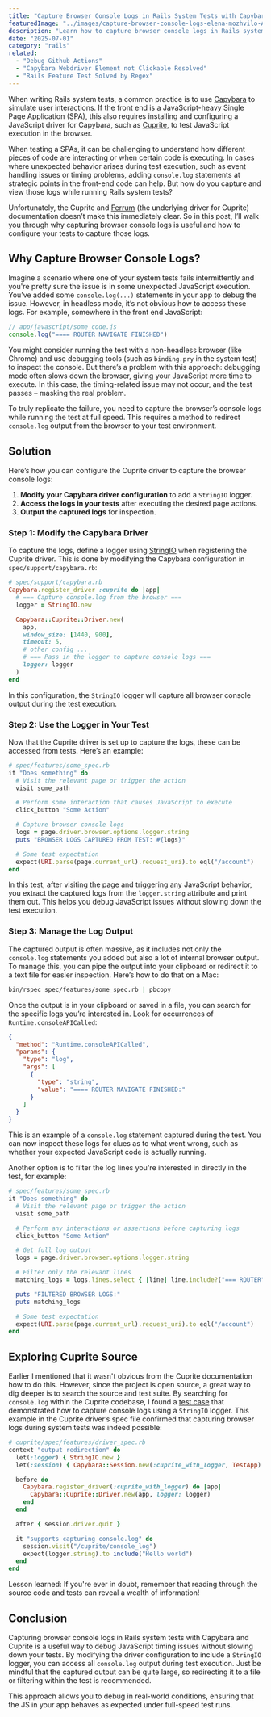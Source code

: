 ```yaml
---
title: "Capture Browser Console Logs in Rails System Tests with Capybara and Cuprite"
featuredImage: "../images/capture-browser-console-logs-elena-mozhvilo-AI17tJHgIJ8-unsplash.jpg"
description: "Learn how to capture browser console logs in Rails system tests using Capybara and Cuprite, and debug JavaScript issues without slowing down test execution."
date: "2025-07-01"
category: "rails"
related:
  - "Debug Github Actions"
  - "Capybara Webdriver Element not Clickable Resolved"
  - "Rails Feature Test Solved by Regex"
---
```


When writing Rails system tests, a common practice is to use [Capybara](https://teamcapybara.github.io/capybara/) to simulate user interactions. If the front end is a JavaScript-heavy Single Page Application (SPA), this also requires installing and configuring a JavaScript driver for Capybara, such as [Cuprite](https://github.com/rubycdp/cuprite), to test JavaScript execution in the browser.

When testing a SPAs, it can be challenging to understand how different pieces of code are interacting or when certain code is executing. In cases where unexpected behavior arises during test execution, such as event handling issues or timing problems, adding `console.log` statements at strategic points in the front-end code can help. But how do you capture and view those logs while running Rails system tests?

Unfortunately, the Cuprite and [Ferrum](https://github.com/rubycdp/ferrum) (the underlying driver for Cuprite) documentation doesn’t make this immediately clear. So in this post, I’ll walk you through why capturing browser console logs is useful and how to configure your tests to capture those logs.

## Why Capture Browser Console Logs?

Imagine a scenario where one of your system tests fails intermittently and you're pretty sure the issue is in some unexpected JavaScript execution. You’ve added some `console.log(...)` statements in your app to debug the issue. However, in headless mode, it’s not obvious how to access these logs. For example, somewhere in the front end JavaScript:

```javascript
// app/javascript/some_code.js
console.log("==== ROUTER NAVIGATE FINISHED")
```

You might consider running the test with a non-headless browser (like Chrome) and use debugging tools (such as `binding.pry` in the system test) to inspect the console. But there’s a problem with this approach: debugging mode often slows down the browser, giving your JavaScript more time to execute. In this case, the timing-related issue may not occur, and the test passes – masking the real problem.

To truly replicate the failure, you need to capture the browser’s console logs while running the test at full speed. This requires a method to redirect `console.log` output from the browser to your test environment.

## Solution

Here’s how you can configure the Cuprite driver to capture the browser console logs:

1. **Modify your Capybara driver configuration** to add a `StringIO` logger.
2. **Access the logs in your tests** after executing the desired page actions.
3. **Output the captured logs** for inspection.

### Step 1: Modify the Capybara Driver

To capture the logs, define a logger using [StringIO](https://docs.ruby-lang.org/en/3.2/StringIO.html) when registering the Cuprite driver. This is done by modifying the Capybara configuration in `spec/support/capybara.rb`:

```ruby
# spec/support/capybara.rb
Capybara.register_driver :cuprite do |app|
  # === Capture console.log from the browser ===
  logger = StringIO.new

  Capybara::Cuprite::Driver.new(
    app,
    window_size: [1440, 900],
    timeout: 5,
    # other config ...
    # === Pass in the logger to capture console logs ===
    logger: logger
  )
end
```

In this configuration, the `StringIO` logger will capture all browser console output during the test execution.

### Step 2: Use the Logger in Your Test

Now that the Cuprite driver is set up to capture the logs, these can be accessed from tests. Here’s an example:

```ruby
# spec/features/some_spec.rb
it "Does something" do
  # Visit the relevant page or trigger the action
  visit some_path

  # Perform some interaction that causes JavaScript to execute
  click_button "Some Action"

  # Capture browser console logs
  logs = page.driver.browser.options.logger.string
  puts "BROWSER LOGS CAPTURED FROM TEST: #{logs}"

  # Some test expectation
  expect(URI.parse(page.current_url).request_uri).to eql("/account")
end
```

In this test, after visiting the page and triggering any JavaScript behavior, you extract the captured logs from the `logger.string` attribute and print them out. This helps you debug JavaScript issues without slowing down the test execution.

### Step 3: Manage the Log Output

The captured output is often massive, as it includes not only the `console.log` statements you added but also a lot of internal browser output. To manage this, you can pipe the output into your clipboard or redirect it to a text file for easier inspection. Here’s how to do that on a Mac:

```bash
bin/rspec spec/features/some_spec.rb | pbcopy
```

Once the output is in your clipboard or saved in a file, you can search for the specific logs you’re interested in. Look for occurrences of `Runtime.consoleAPICalled`:

```json
{
  "method": "Runtime.consoleAPICalled",
  "params": {
    "type": "log",
    "args": [
      {
        "type": "string",
        "value": "==== ROUTER NAVIGATE FINISHED:"
      }
    ]
  }
}
```

This is an example of a `console.log` statement captured during the test. You can now inspect these logs for clues as to what went wrong, such as whether your expected JavaScript code is actually running.

Another option is to filter the log lines you're interested in directly in the test, for example:

```ruby
# spec/features/some_spec.rb
it "Does something" do
  # Visit the relevant page or trigger the action
  visit some_path

  # Perform any interactions or assertions before capturing logs
  click_button "Some Action"

  # Get full log output
  logs = page.driver.browser.options.logger.string

  # Filter only the relevant lines
  matching_logs = logs.lines.select { |line| line.include?("=== ROUTER") }

  puts "FILTERED BROWSER LOGS:"
  puts matching_logs

  # Some test expectation
  expect(URI.parse(page.current_url).request_uri).to eql("/account")
end
```

## Exploring Cuprite Source

Earlier I mentioned that it wasn't obvious from the Cuprite documentation how to do this. However, since the project is open source, a great way to dig deeper is to search the source and test suite. By searching for `console.log` within the Cuprite codebase, I found a [test case](https://github.com/rubycdp/cuprite/blob/503179f8f210c9d431f7f62bc20a68812cffd0e3/spec/features/driver_spec.rb#L53-L69) that demonstrated how to capture console logs using a `StringIO` logger. This example in the Cuprite driver’s spec file confirmed that capturing browser logs during system tests was indeed possible:

```ruby
# cuprite/spec/features/driver_spec.rb
context "output redirection" do
  let(:logger) { StringIO.new }
  let(:session) { Capybara::Session.new(:cuprite_with_logger, TestApp) }

  before do
    Capybara.register_driver(:cuprite_with_logger) do |app|
      Capybara::Cuprite::Driver.new(app, logger: logger)
    end
  end

  after { session.driver.quit }

  it "supports capturing console.log" do
    session.visit("/cuprite/console_log")
    expect(logger.string).to include("Hello world")
  end
end
```

Lesson learned: If you're ever in doubt, remember that reading through the source code and tests can reveal a wealth of information!

## Conclusion

Capturing browser console logs in Rails system tests with Capybara and Cuprite is a useful way to debug JavaScript timing issues without slowing down your tests. By modifying the driver configuration to include a `StringIO` logger, you can access all `console.log` output during test execution. Just be mindful that the captured output can be quite large, so redirecting it to a file or filtering within the test is recommended.

This approach allows you to debug in real-world conditions, ensuring that the JS in your app behaves as expected under full-speed test runs.
